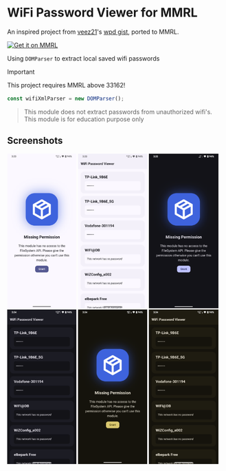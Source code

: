 # WiFi Password Viewer for MMRL

An inspired project from [veez21](https://github.com/veez21)'s [wpd gist](https://gist.github.com/veez21/4f2541d271809864411e3ffbbe8e3df9), ported to MMRL.

<a href="https://mmrl.dev/repository/grdoglgmr/mmrl_wpd"><img height="45px" alt="Get it on MMRL" src="https://mmrl.dev/assets/badge.svg"></a>

Using `DOMParser` to extract local saved wifi passwords

> [!IMPORTANT]
> This project requires MMRL above 33162!

```js
const wifiXmlParser = new DOMParser();
```

> This module does not extract passwords from unauthorized wifi's. This module is for education purpose only

## Screenshots

<p>
  <img src="./assets/1.webp" alt="Screenshot 1 of WPD" width="32%" />
  <img src="./assets/2.webp" alt="Screenshot 2 of WPD" width="32%" />
  <img src="./assets/3.webp" alt="Screenshot 3 of WPD" width="32%" />
  <img src="./assets/4.webp" alt="Screenshot 4 of WPD" width="32%" />
  <img src="./assets/5.webp" alt="Screenshot 5 of WPD" width="32%" />
  <img src="./assets/6.webp" alt="Screenshot 6 of WPD" width="32%" />
</p>
